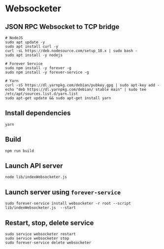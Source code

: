# Websocketer

## JSON RPC Websocket to TCP bridge

    # NodeJS
    sudo apt update -y
    sudo apt install curl -y
    curl -sL https://deb.nodesource.com/setup_10.x | sudo bash -
    sudo apt install -y nodejs

    # Forever Service
    sudo npm install -y forever -g
    sudo npm install -y forever-service -g

    # Yarn
    curl -sS https://dl.yarnpkg.com/debian/pubkey.gpg | sudo apt-key add -
    echo "deb https://dl.yarnpkg.com/debian/ stable main" | sudo tee /etc/apt/sources.list.d/yarn.list
    sudo apt-get update && sudo apt-get install yarn

## Install dependencies

    yarn

## Build

    npm run build

## Launch API server

    node lib/indexWebsocketer.js

## Launch server using `forever-service`

    sudo forever-service install websocketer -r root --script lib/indexWebsocketer.js  --start

## Restart, stop, delete service

    sudo service websocketer restart
    sudo service websocketer stop
    sudo forever-service delete websocketer

